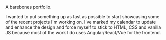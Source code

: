 A barebones portfolio.

I wanted to put something up as fast as possible to start showcasing some of the recent projects I'm working on. I've marked my calendar to update and enhance the design and force myself to stick to HTML, CSS and vanilla JS because most of the work I do uses Angular/React/Vue for the frontend.
